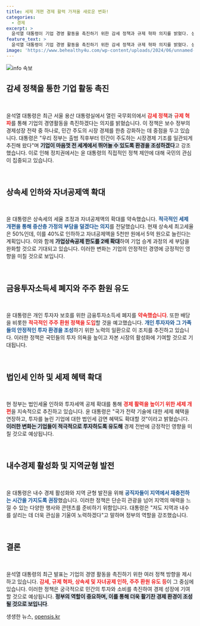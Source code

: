 ```yaml
---
title: 세제 개편 경제 활력 가져올 새로운 변화!
categories:
  - 경제
excerpt: >
  윤석열 대통령이 기업 경영 활동을 촉진하기 위한 감세 정책과 규제 혁파 의지를 밝혔다. 상속세 인하와 자녀공제 확대 등 세제 개편으로 중산층의 부담을 덜고, 기업 투자를 유도해 일자리를 창출한다는 계획이다.
feature_text: >
  윤석열 대통령이 기업 경영 활동을 촉진하기 위한 감세 정책과 규제 혁파 의지를 밝혔다. 상속세 인하와 자녀공제 확대 등 세제 개편으로 중산층의 부담을 덜고, 기업 투자를 유도해 일자리를 창출한다는 계획이다.
image: 'https://www.behealthy4u.com/wp-content/uploads/2024/06/unnamed-file.png'
---
```


<p><img src="https://www.behealthy4u.com/wp-content/uploads/2024/06/unnamed-file.png" alt="info 속보" /></p>

<h2 data-ke-size="size26">감세 정책을 통한 기업 활동 촉진</h2>

<p data-ke-size="size16">&nbsp;</p>

<p>윤석열 대통령은 최근 서울 용산 대통령실에서 열린 국무회의에서 <b><span style="color: #ee2323;">감세 정책</span></b>과 <b><span style="color: #ee2323;">규제 혁파</span></b>를 통해 기업의 경영활동을 촉진하겠다는 의지를 밝혔습니다. 이 정책은 보수 정부의 경제성장 전략 중 하나로, 민간 주도의 시장 경제를 한층 강화하는 데 중점을 두고 있습니다. 대통령은 "우리 정부는 출범 직후부터 민간이 주도하는 시장경제 기조를 일관되게 추진해 왔다"며 <b><span style="background-color: #21538527;">기업이 마음껏 전 세계에서 뛰어놀 수 있도록 환경을 조성하겠다</span></b>고 강조했습니다. 이로 인해 정치권에서는 윤 대통령의 직접적인 정책 제안에 대해 국민의 관심이 집중되고 있습니다. </p>

<p data-ke-size="size16">&nbsp;</p>

<h2 data-ke-size="size26">상속세 인하와 자녀공제액 확대</h2>

<p data-ke-size="size16">&nbsp;</p>

<p>윤 대통령은 상속세의 세율 조정과 자녀공제액의 확대를 약속했습니다. <b><span style="color: #1a5490;">적극적인 세제 개편을 통해 중산층 가정의 부담을 덜겠다는 의지</span></b>를 전달했습니다. 현재 상속세 최고세율은 50%인데, 이를 40%로 인하하고 자녀공제액을 5천만 원에서 5억 원으로 늘린다는 계획입니다. 이와 함께 <b><span style="background-color: #21538527;">가업상속공제 한도를 2배 확대</span></b>하여 기업 승계 과정의 세 부담을 완화할 것으로 기대되고 있습니다. 이러한 변화는 기업의 안정적인 경영에 긍정적인 영향을 미칠 것으로 보입니다.</p>

<p data-ke-size="size16">&nbsp;</p>

<h2 data-ke-size="size26">금융투자소득세 폐지와 주주 환원 유도</h2>

<p data-ke-size="size16">&nbsp;</p>

<p>윤 대통령은 개인 투자자 보호를 위한 금융투자소득세 폐지를 <b><span style="color: #ee2323;">약속했습니다</span></b>. 또한 배당을 비롯한 <b><span style="color: #ee2323;">적극적인 주주 환원 정책을 도입</span></b>할 것을 예고했습니다. <b><span style="color: #1a5490;">개인 투자자와 그 가족들의 안정적인 투자 환경을 조성</span></b>하기 위한 노력의 일환으로 이 조치를 추진하고 있습니다. 이러한 정책은 국민들의 투자 의욕을 높이고 자본 시장의 활성화에 기여할 것으로 기대됩니다.</p>

<p data-ke-size="size16">&nbsp;</p>

<h2 data-ke-size="size26">법인세 인하 및 세제 혜택 확대</h2>

<p data-ke-size="size16">&nbsp;</p>

<p>현 정부는 법인세율 인하와 투자세액 공제 확대를 통해 <b><span style="color: #ee2323;">경제 활력을 높이기 위한 세제 개편</span></b>을 지속적으로 추진하고 있습니다. 윤 대통령은 "국가 전략 기술에 대한 세제 혜택을 연장하고, 투자를 늘린 기업에 대한 법인세 감면 혜택도 확대할 것"이라고 밝혔습니다. <b><span style="background-color: #21538527;">이러한 변화는 기업들이 적극적으로 투자하도록 유도해</span></b> 경제 전반에 긍정적인 영향을 미칠 것으로 예상됩니다.</p>

<p data-ke-size="size16">&nbsp;</p>

<h2 data-ke-size="size26">내수경제 활성화 및 지역균형 발전</h2>

<p data-ke-size="size16">&nbsp;</p>

<p>윤 대통령은 내수 경제 활성화와 지역 균형 발전을 위해 <b><span style="color: #1a5490;">공직자들이 지역에서 재충전하는 시간을 가지도록 권장</span></b>했습니다. 이러한 정책은 단순히 관광을 넘어 지역의 매력을 느낄 수 있는 다양한 행사와 콘텐츠를 준비하기 위함입니다. 대통령은 "저도 지역과 내수를 살리는 데 더욱 관심을 기울여 노력하겠다"고 말하며 정부의 역할을 강조했습니다. </p>

<p data-ke-size="size16">&nbsp;</p>

<h2 data-ke-size="size26">결론</h2>

<p data-ke-size="size16">&nbsp;</p>

<p>윤석열 대통령의 최근 발표는 기업의 경영 활동을 촉진하기 위한 여러 정책 방향을 제시하고 있습니다. <b><span style="color: #ee2323;">감세, 규제 혁파, 상속세 및 자녀공제 인하, 주주 환원 유도 등</span></b>이 그 중심에 있습니다. 이러한 정책은 궁극적으로 민간의 투자와 소비를 촉진하여 경제 성장에 기여할 것으로 예상됩니다. <b><span style="background-color: #21538527;">정부의 역할이 중요하며, 이를 통해 더욱 활기찬 경제 환경이 조성될 것으로 보입니다</span></b>. </p>
생생한 뉴스, <a href="https://opensis.kr" rel="dofollow">opensis.kr</a>



